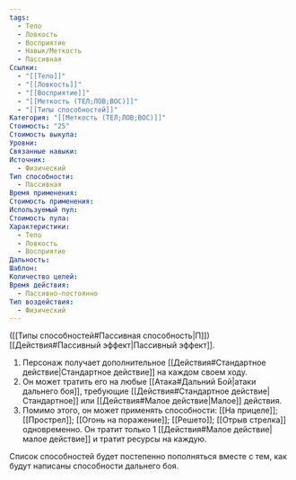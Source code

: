 ```yaml
---
tags:
  - Тело
  - Ловкость
  - Восприятие
  - Навык/Меткость
  - Пассивная
Ссылки:
  - "[[Тело]]"
  - "[[Ловкость]]"
  - "[[Восприятие]]"
  - "[[Меткость (ТЕЛ;ЛОВ;ВОС)]]"
  - "[[Типы способностей]]"
Категория: "[[Меткость (ТЕЛ;ЛОВ;ВОС)]]"
Стоимость: "25"
Стоимость выкупа:
Уровни:
Связанные навыки:
Источник:
  - Физический
Тип способности:
  - Пассивная
Время применения:
Стоимость применения:
Используемый пул:
Стоимость пула:
Характеристики:
  - Тело
  - Ловкость
  - Восприятие
Дальность:
Шаблон:
Количество целей:
Время действия:
  - Пассивно-постоянно
Тип воздействия:
  - Физический
---
```

([[Типы способностей#Пассивная способность|П]]) [[Действия#Пассивный эффект|Пассивный эффект]]. 

1. Персонаж получает дополнительное [[Действия#Стандартное действие|Стандартное действие]] на каждом своем ходу.
2. Он может тратить его на любые [[Атака#Дальний Бой|атаки дальнего боя]], требующие [[Действия#Стандартное действие|Стандартное]] или [[Действия#Малое действие|Малое]] действия. 
3. Помимо этого, он может применять способности: [[На прицеле]]; [[Прострел]]; [[Огонь на поражение]]; [[Решето]]; [[Отрыв стрелка]] одновременно. Он тратит только 1 [[Действия#Малое действие|малое действие]] и тратит ресурсы на каждую.

Список способностей будет постепенно пополняться вместе с тем, как будут написаны способности дальнего боя. 
